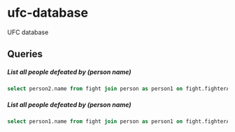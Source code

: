# ufc-database
UFC database

## Queries

##### List all people defeated by (person name)
```sql
select person2.name from fight join person as person1 on fight.fighterA = person1.id join person as person2 on fight.fighterB = person2.id where person1.name = "Conor McGregor";
```
##### List all people defeated by (person name)
```sql
select person1.name from fight join person as person1 on fight.fighterA = person1.id join person as person2 on fight.fighterB = person2.id where person2.name = "Conor McGregor";
```
